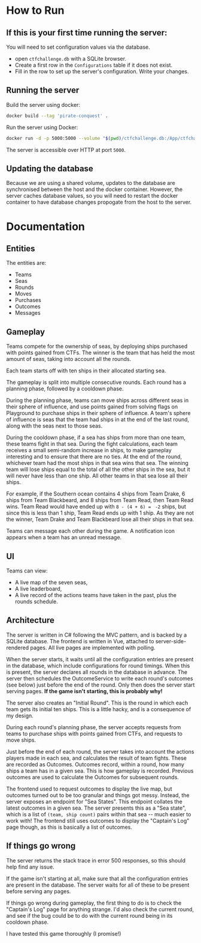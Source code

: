 # How to Run

## If this is your first time running the server:
You will need to set configuration values via the database. 
  - open `ctfchallenge.db` with a SQLite browser. 
  - Create a first row in the `Configurations` table if it does not exist. 
  - Fill in the row to set up the server's configuration. Write your changes.

## Running the server
Build the server using docker:
```bash
docker build --tag 'pirate-conquest' .
```

Run the server using Docker:
```sh
docker run -d -p 5000:5000 --volume "$(pwd)/ctfchallenge.db:/App/ctfchallenge.db:rw" pirate-conquest:latest
```

The server is accessible over HTTP at port `5000`.

## Updating the database
Because we are using a shared volume, updates to the database are synchronised between the host and the docker container. However, the server caches database values, so you will need to restart the docker container to have database changes propogate from the host to the server.

# Documentation
## Entities
The entities are:
- Teams
- Seas
- Rounds
- Moves
- Purchases
- Outcomes
- Messages

## Gameplay
Teams compete for the ownership of seas, by deploying ships purchased with points gained from CTFs. The winner is the team that has held the most amount of seas, taking into account all the rounds.

Each team starts off with ten ships in their allocated starting sea.

The gameplay is split into multiple consecutive rounds. Each round has a planning phase, followed by a cooldown phase. 

During the planning phase, teams can move ships across different seas in their sphere of influence, and use points gained from solving flags on Playground to purchase ships in their sphere of influence. A team's sphere of influence is seas that the team had ships in at the end of the last round, along with the seas next to those seas.

During the cooldown phase, if a sea has ships from more than one team, these teams fight in that sea. During the fight calculations, each team receives a small semi-random increase in ships, to make gameplay interesting and to ensure that there are no ties. At the end of the round, whichever team had the most ships in that sea wins that sea. The winning team will lose ships equal to the total of all the other ships in the sea, but it will never have less than one ship. All other teams in that sea lose all their ships.

For example, if the Southern ocean contains 4 ships from Team Drake, 6 ships from Team Blackbeard, and 8 ships from Team Read, then Team Read wins. Team Read would have ended up with `8 - (4 + 6) = ` `-2` ships, but since this is less than 1 ship, Team Read ends up with 1 ship. As they are not the winner, Team Drake and Team Blackbeard lose all their ships in that sea. 

Teams can message each other during the game. A notification icon appears when a team has an unread message.

## UI
Teams can view:
- A live map of the seven seas,
- A live leaderboard,
- A live record of the actions teams have taken in the past, plus the rounds schedule.

## Architecture
The server is written in C# following the MVC pattern, and is backed by a SQLite database. The frontend is written in Vue, attached to server-side-rendered pages. All live pages are implemented with polling.

When the server starts, it waits until all the configuration entries are present in the database, which include configurations for round timings. When this is present, the server declares all rounds in the database in advance. The server then schedules the OutcomeService to write each round's outcomes (see below) just before the end of the round. Only then does the server start serving pages. **If the game isn't starting, this is probably why!**

The server also creates an "Initial Round". This is the round in which each team gets its initial ten ships. This is a little hacky, and is a consequence of my design.

During each round's planning phase, the server accepts requests from teams to purchase ships with points gained from CTFs, and requests to move ships.

Just before the end of each round, the server takes into account the actions players made in each sea, and calculates the result of team fights. These are recorded as Outcomes. Outcomes record, within a round, how many ships a team has in a given sea. This is how gameplay is recorded. Previous outcomes are used to calculate the Outcomes for subsequent rounds.

The frontend used to request outcomes to display the live map, but outcomes turned out to be too granular and things got messy. Instead, the server exposes an endpoint for "Sea States". This endpoint collates the latest outcomes in a given sea. The server presents this as a "Sea state", which is a list of `(team, ship count)` pairs within that sea -- much easier to work with! The frontend still uses outcomes to display the "Captain's Log" page though, as this is basically a list of outcomes.

## If things go wrong
The server returns the stack trace in error 500 responses, so this should help find any issue.

If the game isn't starting at all, make sure that all the configuration entries are present in the database. The server waits for all of these to be present before serving any pages.

If things go wrong during gameplay, the first thing to do is to check the "Captain's Log" page for anything strange. I'd also check the current round, and see if the bug could be to do with the current round being in its cooldown phase. 

I have tested this game thoroughly (I promise!)
